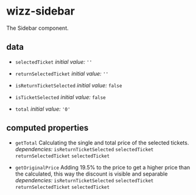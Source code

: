 # wizz-sidebar 
The Sidebar component. 





## data 
- `selectedTicket` 
 *initial value:* `''` 

- `returnSelectedTicket` 
 *initial value:* `''` 

- `isReturnTicketSelected` 
 *initial value:* `false` 

- `isTicketSelected` 
 *initial value:* `false` 

- `total` 
 *initial value:* `'0'` 

## computed properties 
- `getTotal` Calculating the single and total price of the selected tickets. 
 *dependencies:* `isReturnTicketSelected` `selectedTicket` `returnSelectedTicket` `selectedTicket` 

- `getOriginalPrice` Adding 19.5% to the price to get a higher price than the calculated, this way the discount is visible and separable 
 *dependencies:* `isReturnTicketSelected` `selectedTicket` `returnSelectedTicket` `selectedTicket` 



